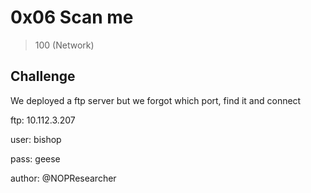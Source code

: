 # 0x06 Scan me
> 100 (Network)

## Challenge

We deployed a ftp server but we forgot which port, find it and connect

ftp: 10.112.3.207

user: bishop

pass: geese

author: @NOPResearcher

